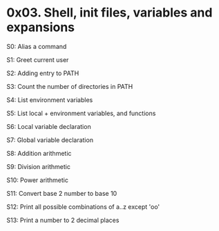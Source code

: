 # 0x03. Shell, init files, variables and expansions

S0: Alias a command

S1: Greet current user

S2: Adding entry to PATH

S3: Count the number of directories in PATH

S4: List environment variables

S5: List local + environment variables, and functions

S6: Local variable declaration

S7: Global variable declaration

S8: Addition arithmetic

S9: Division arithmetic

S10: Power arithmetic

S11: Convert base 2 number to base 10

S12: Print all possible combinations of a..z except 'oo'

S13: Print a number to 2 decimal places
